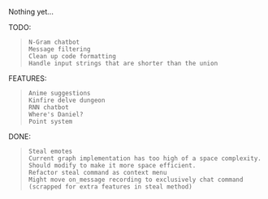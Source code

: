 Nothing yet...

TODO:
> ```
> N-Gram chatbot
> Message filtering
> Clean up code formatting
> Handle input strings that are shorter than the union
> ```

FEATURES:
> ```
> Anime suggestions
> Kinfire delve dungeon
> RNN chatbot
> Where's Daniel?
> Point system
> ```

DONE:
> ```
> Steal emotes
> Current graph implementation has too high of a space complexity. Should modify to make it more space efficient.
> Refactor steal command as context menu
> Might move on_message recording to exclusively chat command (scrapped for extra features in steal method)
> ```